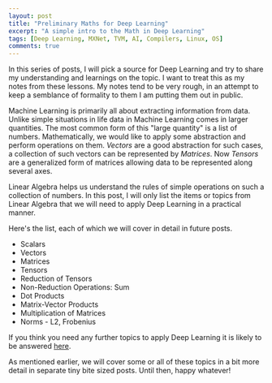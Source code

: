 ```yaml
---
layout: post
title: "Preliminary Maths for Deep Learning"
excerpt: "A simple intro to the Math in Deep Learning"
tags: [Deep Learning, MXNet, TVM, AI, Compilers, Linux, OS]
comments: true
---
```

In this series of posts, I will pick a source for Deep Learning and try to share
my understanding and learnings on the topic. I want to treat this as my notes
from these lessons. My notes tend to be very rough, in an attempt to keep a
semblance of formality to them I am putting them out in public.

Machine Learning is primarily all about extracting information from
data. Unlike simple situations in life data in Machine Learning comes in larger
quantities. The most common form of this "large quantity" is a list of
numbers. Mathematically, we would like to apply some abstraction and perform
operations on them. _Vectors_ are a good abstraction for such cases, a
collection of such vectors can be represented by _Matrices_. Now _Tensors_ are a
generalized form of matrices allowing data to be represented along several axes.

Linear Algebra helps us understand the rules of simple operations on such a
collection of numbers. In this post, I will only list the items or topics from
Linear Algebra that we will need to apply Deep Learning in a practical manner.

Here's the list, each of which we will cover in detail in future posts.
+ Scalars
+ Vectors
+ Matrices
+ Tensors
+ Reduction of Tensors
+ Non-Reduction Operations: Sum
+ Dot Products
+ Matrix-Vector Products
+ Multiplication of Matrices
+ Norms - L2, Frobenius

If you think you need any further topics to apply Deep Learning it is likely to
be answered
[here](https://d2l.ai/chapter_appendix-mathematics-for-deep-learning/index.html).

As mentioned earlier, we will cover some or all of these topics in a bit more
detail in separate tiny bite sized posts. Until then, happy whatever!
